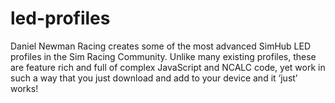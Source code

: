 # led-profiles
Daniel Newman Racing creates some of the most advanced SimHub LED profiles in the Sim Racing Community. Unlike many existing profiles, these are feature rich and full of complex JavaScript and NCALC code, yet work in such a way that you just download and add to your device and it ‘just’ works!
